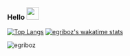 ### Hello <img src="https://github.com/TheDudeThatCode/TheDudeThatCode/raw/master/Assets/Hi.gif" width="29px" style="max-width:100%;"> 

[![Top Langs](https://github-readme-stats.vercel.app/api/top-langs/?username=egriboz&layout=compact)](https://github.com/anuraghazra/github-readme-stats)
[![egriboz's wakatime stats](https://github-readme-stats.vercel.app/api/wakatime?username=egriboz)](https://github.com/anuraghazra/github-readme-stats)


<p align="left"> <img src="https://komarev.com/ghpvc/?username=egriboz" alt="egriboz" /> </p>

<!--
<img src="https://img.shields.io/badge/html5%20-%23E34F26.svg?&style=for-the-badge&logo=html5&logoColor=white"/> <img src="https://img.shields.io/badge/css3%20-%231572B6.svg?&style=for-the-badge&logo=css3&logoColor=white"/> <img src="https://img.shields.io/badge/SASS%20-hotpink.svg?&style=for-the-badge&logo=SASS&logoColor=white"/> <img src="https://img.shields.io/badge/javascript%20-%23323330.svg?&style=for-the-badge&logo=javascript&logoColor=%23F7DF1E"/> 
-->
<!--
[![Top Langs](https://github-readme-stats.vercel.app/api/top-langs/?username=egriboz&layout=compact&hide_border=true)](https://github.com/egriboz/github-readme-stats)	
 -->

<!-- ![Visits Badge](https://badges.pufler.dev/visits/egriboz/egriboz) ![Years Badge](https://badges.pufler.dev/years/egriboz) -->
